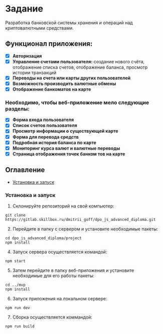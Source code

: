 # Задание

Разработка банковской системы хранения и операций над криптовалютными средствами.

## Функционал приложения:

*   [x] **Авторизация**
*   [x] **Управление счетами пользователя:** создание нового счёта, отображение списка  счетов, отображение баланса, просмотр истории транзакций
*   [x] **Переводы на счета или карты других пользователей**
*   [x] **Возможность производить валютные обмены**
*   [x] **Отображение банкоматов на карте**

### Необходимо, чтобы веб-приложение мело следующие разделы:
*   [x] **Форма входа пользователя**
*   [x] **Список счетов пользователя**
*   [x] **Просмотр информации о существующей карте**
*   [x] **Форма для перевода средств**
*   [x] **Подробная история баланса по карте**
*   [x] **Мониторинг курса валют и валютные переводы**
*   [x] **Страница отображения точек банком тов на карте**

## Оглавление

*   [Установка и запуск](#установка-и-запуск)


### Установка и запуск

1.  Склонируйте репозиторий на свой компьютер:
```shell
git clone https://gitlab.skillbox.ru/dmitrii_goff/dpo_js_advanced_diploma.git
```

2.  Перейдите в папку с сервером и установите необходимые пакеты:
```shell
cd dpo_js_advanced_diploma/project
npm install
```

4.  Запуск сервера осуществляется командой:
```shell
npm start
```

5.  Затем перейдите в папку веб-приложения и установите необходимые для его работы пакеты:
```shell
cd ../mvp
npm install
```
6. Запуск приложения на локальном сервере:
```shell
npm run dev
```
7. Сборка осуществляется коммандой:
```shell
npm run build
```
